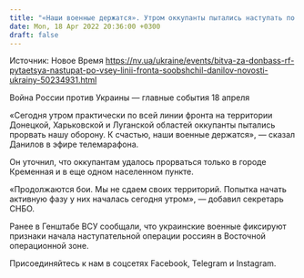 ```yaml
---
title: "«Наши военные держатся». Утром оккупанты пытались наступать по всей линии фронта — Данилов"
date: Mon, 18 Apr 2022 20:36:00 +0300
draft: false
---
```

Источник: Новое Время https://nv.ua/ukraine/events/bitva-za-donbass-rf-pytaetsya-nastupat-po-vsey-linii-fronta-soobshchil-danilov-novosti-ukrainy-50234931.html


Война России против Украины — главные события 18 апреля

«Сегодня утром практически по всей линии фронта на территории Донецкой, Харьковской и Луганской областей оккупанты пытались прорвать нашу оборону. К счастью, наши военные держатся», — сказал Данилов в эфире телемарафона. 

Он уточнил, что оккупантам удалось прорваться только в городе Кременная и в еще одном населенном пункте. 

«Продолжаются бои. Мы не сдаем своих территорий. Попытка начать активную фазу у них началась сегодня утром», — добавил секретарь СНБО.

Ранее в Генштабе ВСУ сообщали, что украинские военные фиксируют признаки начала наступательной операции россиян в Восточной операционной зоне.

Присоединяйтесь к нам в соцсетях Facebook, Telegram и Instagram.
